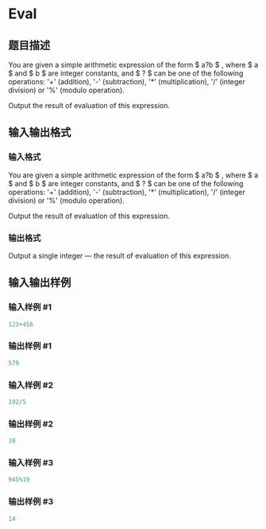 # Eval

## 题目描述

You are given a simple arithmetic expression of the form $ a?b $ , where $ a $ and $ b $ are integer constants, and $ ? $ can be one of the following operations: '+' (addition), '-' (subtraction), '\*' (multiplication), '/' (integer division) or '%' (modulo operation).

Output the result of evaluation of this expression.

## 输入输出格式

### 输入格式

You are given a simple arithmetic expression of the form $ a?b $ , where $ a $ and $ b $ are integer constants, and $ ? $ can be one of the following operations: '+' (addition), '-' (subtraction), '\*' (multiplication), '/' (integer division) or '%' (modulo operation).

Output the result of evaluation of this expression.

### 输出格式

Output a single integer — the result of evaluation of this expression.

## 输入输出样例

### 输入样例 #1

```cpp
123+456

```
### 输出样例 #1

```cpp
579

```
### 输入样例 #2

```cpp
192/5

```
### 输出样例 #2

```cpp
38

```
### 输入样例 #3

```cpp
945%19

```
### 输出样例 #3

```cpp
14

```
